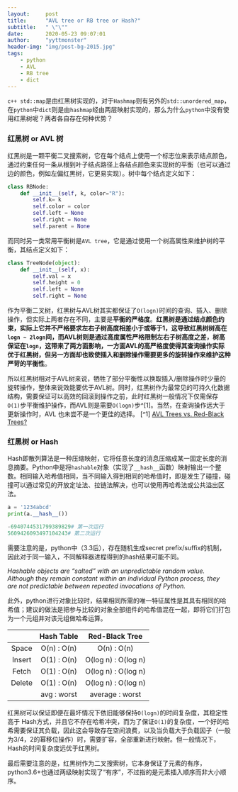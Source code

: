 ```yaml
---
layout:     post
title:      "AVL tree or RB tree or Hash?"
subtitle:   " \"\""
date:       2020-05-23 09:07:01
author:     "yyttmonster"
header-img: "img/post-bg-2015.jpg"
tags:
    - python
    - AVL
    - RB tree
    - dict
---
```

`c++ std::map`是由红黑树实现的，对于`Hashmap`则有另外的`std::unordered_map`，在`python`中`dict`则是由`hashmap`经由两层映射实现的，那么为什么`python`中没有使用红黑树呢？两者各自存在何种优势？

### 红黑树 or AVL 树
红黑树是一颗平衡二叉搜索树，它在每个结点上使用一个标志位来表示结点颜色，通过约束任何一条从根到叶子结点路径上各结点颜色来实现树的平衡（也可以通过边的颜色，例如左偏红黑树，它更易实现）。树中每个结点定义如下：
```python
class RBNode:
    def __init__(self, k, color="R"):
        self.k= k
        self.color = color
        self.left = None
        self.right = None
        self.parent = None
```
而同时另一类常用平衡树是`AVL tree`，它是通过使用一个树高属性来维护树的平衡，其结点定义如下：
```python
class TreeNode(object):  
    def __init__(self, x):  
        self.val = x  
        self.height = 0  
        self.left = None  
        self.right = None
```
作为平衡二叉树，红黑树与AVL树其实都保证了`O(logn)`时间的查询、插入、删除操作，但实际上两者存在不同，主要是**平衡的严格度**。**红黑树是通过结点颜色约束，实际上它并不严格要求左右子树高度相差小于或等于1，这导致红黑树树高在`logn ~ 2logn`间，而AVL树则是通过高度属性严格限制左右子树高度之差，树高保证在`logn`，这带来了两方面影响，一方面AVL的高严格度使得其查询操作实际优于红黑树，但另一方面却也致使插入和删除操作需要更多的旋转操作来维护这种严苛的平衡性**。

所以红黑树相对于AVL树来说，牺牲了部分平衡性以换取插入/删除操作时少量的旋转操作，整体来说效能要优于AVL树。同时，红黑树作为最常见的可持久化数据结构，需要保证可以高效的回滚到操作之前，此时红黑树一般情况下仅需保存`O(1)`步平衡维护操作，而AVL则是需要`O(logn)`步^[1]。当然，在查询操作远大于更新操作时，AVL 也未尝不是一个更佳的选择。
[^1] [AVL Trees vs. Red-Black Trees?](https://discuss.fogcreek.com/joelonsoftware/default.asp?cmd=show&ixPost=22948)

### 红黑树 or Hash
Hash即散列算法是一种压缩映射，它将任意长度的消息压缩成某一固定长度的消息摘要。Python中是将`hashable`对象（实现了`__hash__`函数）映射输出一个整数。相同输入哈希值相同，当不同输入得到相同的哈希值时，即是发生了碰撞，碰撞可以通过常见的开放定址法、拉链法解决，也可以使用再哈希法或公共溢出区法。
```python
a = '1234abcd'  
print(a.__hash__()) 

-6940744531799389829# 第一次运行
5609426093497104243# 第二次运行
```
需要注意的是，python中（3.3后），存在随机生成secret prefix/suffix的机制，因此对于同一输入，不同解释器进程得到的hash结果可能不同。

*Hashable objects are “salted” with an unpredictable random value. Although they remain constant within an individual Python process, they are not predictable between repeated invocations of Python.*

此外，python进行对象比较时，结果相同所需的唯一特征属性是其具有相同的哈希值；建议的做法是把参与比较的对象全部组件的哈希值混在一起，即将它们打包为一个元组并对该元组做哈希运算。

|        | Hash Table  |   Red-Black Tree    |
| :----: | :---------: | :-----------------: |
| Space  | O(n) : O(n) |   O(n)     : O(n)   |
| Insert | O(1) : O(n) | O(log n) : O(log n) |
| Fetch  | O(1) : O(n) | O(log n) : O(log n) |
| Delete | O(1) : O(n) | O(log n) : O(log n) |
|        | avg : worst |   average : worst   |
红黑树可以保证即便在最坏情况下依旧能够保持`O(logn)`的时间复杂度，其稳定性高于 Hash方式，并且它不存在哈希冲突，而为了保证`O(1)`的复杂度，一个好的哈希需要保证其负载，因此这会导致存在空间浪费，以及当负载大于负载因子（一般为3/4，2的幂移位操作）时，需要扩容，全部重新进行映射。但一般情况下，Hash的时间复杂度远优于红黑树。

最后需要注意的是，红黑树作为二叉搜索树，它本身保证了元素的有序，python3.6+也通过两级映射实现了“有序”，不过指的是元素插入顺序而非大小顺序。
